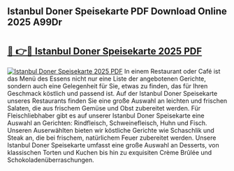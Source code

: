 ## Istanbul Doner Speisekarte PDF Download Online 2025 A99Dr

# <h2><a href="http://gc94l89.nevu.top/?p=Istanbul+Doner+Speisekarte">🔗 👉🔴 Istanbul Doner Speisekarte 2025 PDF</a></h2>

[![Istanbul Doner Speisekarte 2025 PDF](https://i.imgur.com/dBaPXMq.png)](http://gc94l89.nevu.top/?p=Istanbul+Doner+Speisekarte)
In einem Restaurant oder Café ist das Menü des Essens nicht nur eine Liste der angebotenen Gerichte, sondern auch eine Gelegenheit für Sie, etwas zu finden, das für Ihren Geschmack köstlich und passend ist. Auf der Istanbul Doner Speisekarte unseres Restaurants finden Sie eine große Auswahl an leichten und frischen Salaten, die aus frischem Gemüse und Obst zubereitet werden. Für Fleischliebhaber gibt es auf unserer Istanbul Doner Speisekarte eine Auswahl an Gerichten: Rindfleisch, Schweinefleisch, Huhn und Fisch. Unseren Auserwählten bieten wir köstliche Gerichte wie Schaschlik und Steak an, die bei frischem, natürlichem Feuer zubereitet werden. Unsere Istanbul Doner Speisekarte umfasst eine große Auswahl an Desserts, von klassischen Torten und Kuchen bis hin zu exquisiten Crème Brûlée und Schokoladenüberraschungen.
